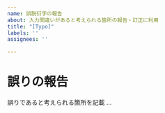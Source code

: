 ```yaml
---
name: 誤脱衍字の報告
about: 入力間違いがあると考えられる箇所の報告・訂正に利用
title: "[Typo]"
labels: ''
assignees: ''

---
```


# 誤りの報告
誤りであると考えられる箇所を記載
...
